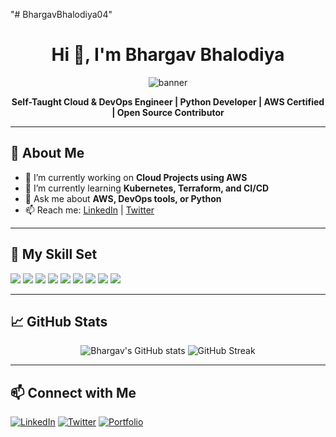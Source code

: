 "# BhargavBhalodiya04" 
<h1 align="center">Hi 👋, I'm Bhargav Bhalodiya</h1>

<p align="center">
  <img src="your-banner-image-url" alt="banner" />
</p>

<p align="center">
  <b>Self-Taught Cloud & DevOps Engineer | Python Developer | AWS Certified | Open Source Contributor</b>
</p>

---

## 🧠 About Me

- 🔭 I’m currently working on **Cloud Projects using AWS**
- 🌱 I’m currently learning **Kubernetes, Terraform, and CI/CD**
- 💬 Ask me about **AWS, DevOps tools, or Python**
- 📫 Reach me: [LinkedIn](https://linkedin.com/in/yourprofile) | [Twitter](https://twitter.com/yourhandle)

---

## 🚀 My Skill Set

<p align="left">
  <img src="https://img.shields.io/badge/AWS-%23FF9900.svg?style=for-the-badge&logo=amazon-aws&logoColor=white"/>
  <img src="https://img.shields.io/badge/Docker-0db7ed?style=for-the-badge&logo=docker&logoColor=white"/>
  <img src="https://img.shields.io/badge/Linux-FCC624?style=for-the-badge&logo=linux&logoColor=black"/>
  <img src="https://img.shields.io/badge/Python-3776AB?style=for-the-badge&logo=python&logoColor=white"/>
  <img src="https://img.shields.io/badge/Terraform-7B42BC?style=for-the-badge&logo=terraform&logoColor=white"/>
  <img src="https://img.shields.io/badge/Git-F05032?style=for-the-badge&logo=git&logoColor=white"/>
  <img src="https://img.shields.io/badge/GitHub-181717?style=for-the-badge&logo=github&logoColor=white"/>
  <img src="https://img.shields.io/badge/JavaScript-F7DF1E?style=for-the-badge&logo=javascript&logoColor=black"/>
  <img src="https://img.shields.io/badge/React-61DAFB?style=for-the-badge&logo=react&logoColor=black"/>
</p>

---

## 📈 GitHub Stats

<p align="center">
  <img src="https://github-readme-stats.vercel.app/api?username=BhargavBhalodiya04&show_icons=true&theme=github_dark" alt="Bhargav's GitHub stats"/>
  <img src="https://github-readme-streak-stats.herokuapp.com/?user=BhargavBhalodiya04&theme=dark" alt="GitHub Streak"/>
</p>

---

## 📫 Connect with Me

[![LinkedIn](https://img.shields.io/badge/LinkedIn-blue?logo=linkedin&logoColor=white)](https://linkedin.com/in/yourprofile)
[![Twitter](https://img.shields.io/badge/Twitter-black?logo=twitter&logoColor=white)](https://twitter.com/yourhandle)
[![Portfolio](https://img.shields.io/badge/Portfolio-000?logo=githubpages&logoColor=white)](https://yourportfolio.github.io)
